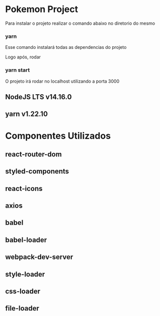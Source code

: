 # Pokemon Project

 Para instalar o projeto realizar o comando abaixo no diretorio do mesmo

### yarn

 Esse comando instalará todas as dependencias do projeto

 Logo após, rodar

### yarn start

O projeto irá rodar no localhost utilizando a porta 3000 

## NodeJS LTS v14.16.0
## yarn v1.22.10

# Componentes Utilizados

## react-router-dom
## styled-components
## react-icons
## axios
## babel
## babel-loader
## webpack-dev-server
## style-loader 
## css-loader
## file-loader